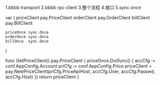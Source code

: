 1.bbbb transport 
2.bbbb rpc client
3.整个流程
4.接口
5.sync once

var (
	priceClient pay.PriceClient
	orderClient pay.OrderClient
	billClient  pay.BillClient

	priceOnce sync.Once
	orderOnce sync.Once
	billOnce  sync.Once
)

func GetPriceClient() pay.PriceClient {
	priceOnce.Do(func() {
		accCfg := conf.AppConfig.Account
		priCfg := conf.AppConfig.Price
		priceClient = pay.NewPriceClient(priCfg.PriceApiHost, accCfg.User, accCfg.Passwd, accCfg.Host)
	})
	return priceClient
}